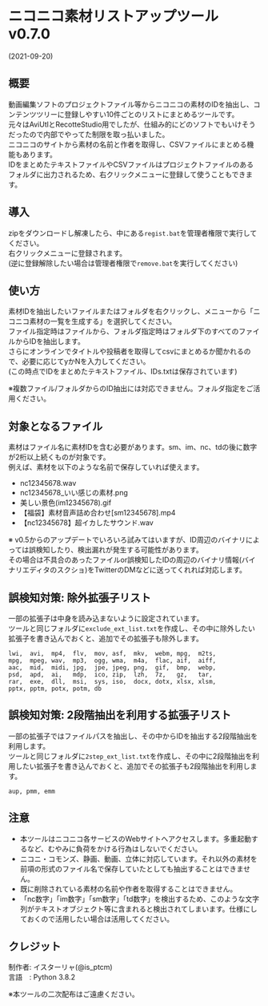 
# ニコニコ素材リストアップツール v0.7.0
(2021-09-20)

## 概要

動画編集ソフトのプロジェクトファイル等からニコニコの素材のIDを抽出し、コンテンツツリーに登録しやすい10件ごとのリストにまとめるツールです。  
元々はAviUtlとRecotteStudio用でしたが、仕組み的にどのソフトでもいけそうだったので内部でやってた制限を取っ払いました。  
ニコニコのサイトから素材の名前と作者を取得し、CSVファイルにまとめる機能もあります。  
IDをまとめたテキストファイルやCSVファイルはプロジェクトファイルのあるフォルダに出力されるため、右クリックメニューに登録して使うこともできます。

## 導入

zipをダウンロードし解凍したら、中にある`regist.bat`を管理者権限で実行してください。  
右クリックメニューに登録されます。  
(逆に登録解除したい場合は管理者権限で`remove.bat`を実行してください)

## 使い方

素材IDを抽出したいファイルまたはフォルダを右クリックし、メニューから「ニコニコ素材の一覧を生成する」を選択してください。  
ファイル指定時はファイルから、フォルダ指定時はフォルダ下のすべてのファイルからIDを抽出します。  
さらにオンラインでタイトルや投稿者を取得してcsvにまとめるか聞かれるので、必要に応じてyかNを入力してください。  
(この時点でIDをまとめたテキストファイル、IDs.txtは保存されています)

※複数ファイル/フォルダからのID抽出には対応できません。フォルダ指定をご活用ください。

## 対象となるファイル

素材はファイル名に素材IDを含む必要があります。sm、im、nc、tdの後に数字が2桁以上続くものが対象です。  
例えば、素材を以下のような名前で保存していれば使えます。

+ nc12345678.wav
+ nc12345678_いい感じの素材.png
+ 美しい景色(im12345678).gif
+ 【福袋】素材音声詰め合わせ[sm12345678].mp4
+ 【nc12345678】超イカしたサウンド.wav

※ v0.5からのアップデートでいろいろ試みてはいますが、ID周辺のバイナリによっては誤検知したり、検出漏れが発生する可能性があります。  
その場合は不具合のあったファイルor誤検知したIDの周辺のバイナリ情報(バイナリエディタのスクショ)をTwitterのDMなどに送ってくれれば対応します。

## 誤検知対策: 除外拡張子リスト

一部の拡張子は中身を読み込まないように設定されています。  
ツールと同じフォルダに`exclude_ext_list.txt`を作成し、その中に除外したい拡張子を書き込んでおくと、追加でその拡張子も除外します。

	lwi,  avi,  mp4,  flv,  mov, asf,  mkv,  webm, mpg,  m2ts,
	mpg,  mpeg, wav,  mp3,  ogg, wma,  m4a,  flac, aif,  aiff,
	aac,  mid,  midi, jpg,  jpe, jpeg, png,  gif,  bmp,  webp,
	psd,  apd,  ai,   mdp,  ico, zip,  lzh,  7z,   gz,   tar,
	rar,  exe,  dll,  msi,  sys, iso,  docx, dotx, xlsx, xlsm,
	pptx, pptm, potx, potm, db

## 誤検知対策: 2段階抽出を利用する拡張子リスト

一部の拡張子ではファイルパスを抽出し、その中からIDを抽出する2段階抽出を利用します。  
ツールと同じフォルダに`2step_ext_list.txt`を作成し、その中に2段階抽出を利用したい拡張子を書き込んでおくと、追加でその拡張子も2段階抽出を利用します。

	aup, pmm, emm

## 注意

+ 本ツールはニコニコ各サービスのWebサイトへアクセスします。多重起動するなど、むやみに負荷をかける行為はしないでください。
+ ニコニ・コモンズ、静画、動画、立体に対応しています。それ以外の素材を前項の形式のファイル名で保存していたとしても抽出することはできません。
+ 既に削除されている素材の名前や作者を取得することはできません。
+ 「nc数字」「im数字」「sm数字」「td数字」を検出するため、このような文字列がテキストオブジェクト等に含まれると検出されてしまいます。仕様にしておくので活用したい場合は活用してください。

## クレジット

制作者: イスターリャ(@is_ptcm)  
言語　: Python 3.8.2

※本ツールの二次配布はご遠慮ください。

